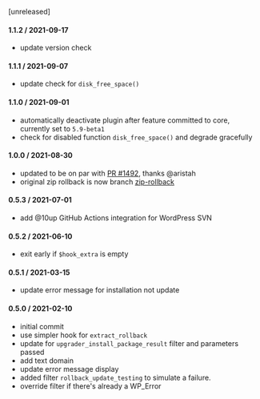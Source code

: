[unreleased]

#### 1.1.2 / 2021-09-17
* update version check

#### 1.1.1 / 2021-09-07
* update check for `disk_free_space()`

#### 1.1.0 / 2021-09-01
* automatically deactivate plugin after feature committed to core, currently set to `5.9-beta1`
* check for disabled function `disk_free_space()` and degrade gracefully

#### 1.0.0 / 2021-08-30
* updated to be on par with [PR #1492](https://github.com/WordPress/wordpress-develop/pull/1492), thanks @aristah
* original zip rollback is now branch [zip-rollback](https://github.com/WordPress/rollback-update-failure/tree/zip-rollback)

#### 0.5.3 / 2021-07-01
* add @10up GitHub Actions integration for WordPress SVN

#### 0.5.2 / 2021-06-10
* exit early if `$hook_extra` is empty

#### 0.5.1 / 2021-03-15
* update error message for installation not update

#### 0.5.0 / 2021-02-10
* initial commit
* use simpler hook for `extract_rollback`
* update for `upgrader_install_package_result` filter and parameters passed
* add text domain
* update error message display
* added filter `rollback_update_testing` to simulate a failure.
* override filter if there's already a WP_Error
